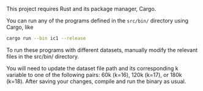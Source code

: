 This project requires Rust and its package manager, Cargo.

You can run any of the programs defined in the `src/bin/` directory using Cargo, like
```sh
cargo run --bin ic1 --release
```

To run these programs with different datasets, manually modify the relevant files in the src/bin/ directory. 

You will need to update the dataset file path and its corresponding k variable to one of the following pairs: 60k (k=16), 120k (k=17), or 180k (k=18). After saving your changes, compile and run the binary as usual.
